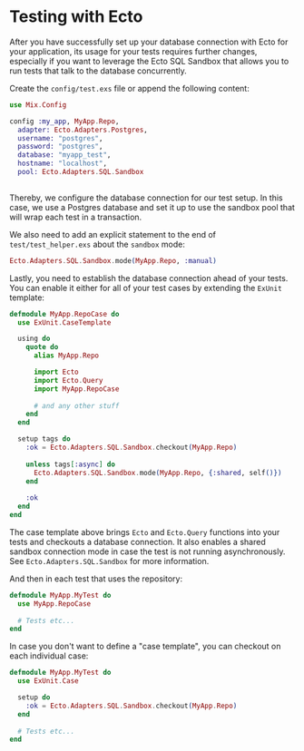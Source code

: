 # Testing with Ecto

After you have successfully set up your database connection with Ecto for your application,
its usage for your tests requires further changes, especially if you want to leverage the
Ecto SQL Sandbox that allows you to run tests that talk to the database concurrently.

Create the `config/test.exs` file or append the following content:

```elixir
use Mix.Config

config :my_app, MyApp.Repo,
  adapter: Ecto.Adapters.Postgres,
  username: "postgres",
  password: "postgres",
  database: "myapp_test",
  hostname: "localhost",
  pool: Ecto.Adapters.SQL.Sandbox
 
 ```
 
Thereby, we configure the database connection for our test setup.
In this case, we use a Postgres database and set it up to use the sandbox pool that will wrap each test in a transaction.

We also need to add an explicit statement to the end of `test/test_helper.exs` about the `sandbox` mode:

```elixir
Ecto.Adapters.SQL.Sandbox.mode(MyApp.Repo, :manual)
```

Lastly, you need to establish the database connection ahead of your tests.
You can enable it either for all of your test cases by extending the `ExUnit` template:

```elixir
defmodule MyApp.RepoCase do
  use ExUnit.CaseTemplate

  using do
    quote do
      alias MyApp.Repo

      import Ecto
      import Ecto.Query
      import MyApp.RepoCase
      
      # and any other stuff
    end
  end

  setup tags do
    :ok = Ecto.Adapters.SQL.Sandbox.checkout(MyApp.Repo)
    
    unless tags[:async] do
      Ecto.Adapters.SQL.Sandbox.mode(MyApp.Repo, {:shared, self()})
    end
    
    :ok
  end
end
```

The case template above brings `Ecto` and `Ecto.Query` functions into your tests and checkouts a database connection. It also enables a shared sandbox connection mode in case the test is not running asynchronously. See `Ecto.Adapters.SQL.Sandbox` for more information.

And then in each test that uses the repository:

```elixir
defmodule MyApp.MyTest do
  use MyApp.RepoCase
  
  # Tests etc...
end
```

In case you don't want to define a "case template", you can checkout on each individual case:

```elixir
defmodule MyApp.MyTest do
  use ExUnit.Case

  setup do
    :ok = Ecto.Adapters.SQL.Sandbox.checkout(MyApp.Repo)
  end
  
  # Tests etc...
end
```
